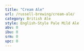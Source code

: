 ```yaml
---
title: "Cream Ale"
url: /russell-brewing/cream-ale/
category: British Ale
style: English-Style Pale Mild Ale
abv: 0
ibu: 0
srm: 0
upc: 0
---
```



